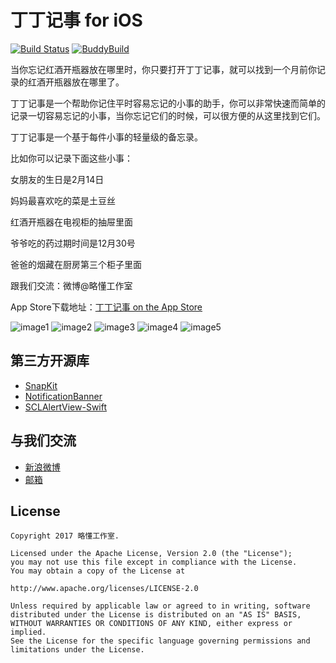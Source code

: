 # 丁丁记事 for iOS
[![Build Status](https://travis-ci.org/woodyyan/remember.svg?branch=develop)](https://travis-ci.org/woodyyan/remember)
[![BuddyBuild](https://dashboard.buddybuild.com/api/statusImage?appID=5974bf357812780001c2fc66&branch=develop&build=latest)](https://dashboard.buddybuild.com/apps/5974bf357812780001c2fc66/build/latest?branch=develop)

当你忘记红酒开瓶器放在哪里时，你只要打开丁丁记事，就可以找到一个月前你记录的红酒开瓶器放在哪里了。

丁丁记事是一个帮助你记住平时容易忘记的小事的助手，你可以非常快速而简单的记录一切容易忘记的小事，当你忘记它们的时候，可以很方便的从这里找到它们。

丁丁记事是一个基于每件小事的轻量级的备忘录。

比如你可以记录下面这些小事：

女朋友的生日是2月14日

妈妈最喜欢吃的菜是土豆丝

红酒开瓶器在电视柜的抽屉里面

爷爷吃的药过期时间是12月30号

爸爸的烟藏在厨房第三个柜子里面

跟我们交流：微博@略懂工作室

App Store下载地址：[丁丁记事 on the App Store](https://itunes.apple.com/us/app/%E4%B8%81%E4%B8%81%E8%AE%B0%E4%BA%8B/id1192994573?l=zh&ls=1&mt=8)

![image1](https://github.com/woodyyan/remember/raw/develop/Screenshots/1.png)
![image2](https://github.com/woodyyan/remember/raw/develop/Screenshots/2.png)
![image3](https://github.com/woodyyan/remember/raw/develop/Screenshots/3.png)
![image4](https://github.com/woodyyan/remember/raw/develop/Screenshots/4.png)
![image5](https://github.com/woodyyan/remember/raw/develop/Screenshots/5.png)

## 第三方开源库

* [SnapKit](https://github.com/SnapKit/SnapKit)
* [NotificationBanner](https://github.com/Daltron/NotificationBanner)
* [SCLAlertView-Swift](https://github.com/vikmeup/SCLAlertView-Swift)

## 与我们交流
* [新浪微博](http://weibo.com/u/5613355795)
* [邮箱](easystudio@outlook.com)

## License

```
Copyright 2017 略懂工作室.

Licensed under the Apache License, Version 2.0 (the "License");
you may not use this file except in compliance with the License.
You may obtain a copy of the License at

http://www.apache.org/licenses/LICENSE-2.0

Unless required by applicable law or agreed to in writing, software
distributed under the License is distributed on an "AS IS" BASIS,
WITHOUT WARRANTIES OR CONDITIONS OF ANY KIND, either express or implied.
See the License for the specific language governing permissions and
limitations under the License.
```
